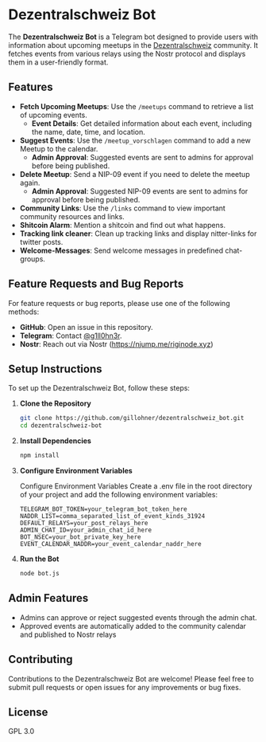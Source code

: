 # Dezentralschweiz Bot

The **Dezentralschweiz Bot** is a Telegram bot designed to provide users with information about upcoming meetups in the [Dezentralschweiz](https://dezentralschweiz.ch/) community. It fetches events from various relays using the Nostr protocol and displays them in a user-friendly format.

## Features

- **Fetch Upcoming Meetups**: Use the `/meetups` command to retrieve a list of upcoming events.
  - **Event Details**: Get detailed information about each event, including the name, date, time, and location.
- **Suggest Events**: Use the `/meetup_vorschlagen` command to add a new Meetup to the calendar.
  - **Admin Approval**: Suggested events are sent to admins for approval before being published.
- **Delete Meetup**: Send a NIP-09 event if you need to delete the meetup again.
  - **Admin Approval**: Suggested NIP-09 events are sent to admins for approval before being published.
- **Community Links**: Use the `/links` command to view important community resources and links.
- **Shitcoin Alarm**: Mention a shitcoin and find out what happens.
- **Tracking link cleaner**: Clean up tracking links and display nitter-links for twitter posts.
- **Welcome-Messages**: Send welcome messages in predefined chat-groups.

## Feature Requests and Bug Reports

For feature requests or bug reports, please use one of the following methods:

- **GitHub**: Open an issue in this repository.
- **Telegram**: Contact [@g1ll0hn3r](https://t.me/g1ll0hn3r).
- **Nostr**: Reach out via Nostr (https://njump.me/riginode.xyz)

## Setup Instructions

To set up the Dezentralschweiz Bot, follow these steps:

1. **Clone the Repository**
   ```bash
   git clone https://github.com/gillohner/dezentralschweiz_bot.git
   cd dezentralschweiz-bot
   ```
2. **Install Dependencies**
   ```bash
   npm install
   ```
3. **Configure Environment Variables**

   Configure Environment Variables Create a .env file in the root directory of your project and add the following environment variables:

   ```text
   TELEGRAM_BOT_TOKEN=your_telegram_bot_token_here
   NADDR_LIST=comma_separated_list_of_event_kinds_31924
   DEFAULT_RELAYS=your_post_relays_here
   ADMIN_CHAT_ID=your_admin_chat_id_here
   BOT_NSEC=your_bot_private_key_here
   EVENT_CALENDAR_NADDR=your_event_calendar_naddr_here
   ```

4. **Run the Bot**
   ```bash
   node bot.js
   ```

## Admin Features

- Admins can approve or reject suggested events through the admin chat.
- Approved events are automatically added to the community calendar and published to Nostr relays

## Contributing

Contributions to the Dezentralschweiz Bot are welcome! Please feel free to submit pull requests or open issues for any improvements or bug fixes.

## License

GPL 3.0
